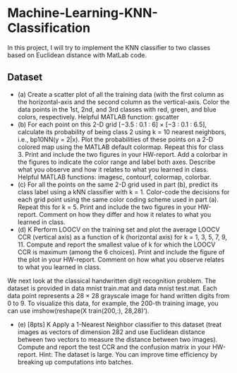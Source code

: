 # Machine-Learning-KNN-Classification
In this project, I will try to implement the KNN classifier to two classes based on Euclidean distance with MatLab code.

## Dataset


- (a) Create a scatter plot of all the training data (with the first column as the horizontal-axis and the
second column as the vertical-axis. Color the data points in the 1st, 2nd, and 3rd classes with red,
green, and blue colors, respectively.
Helpful MATLAB function: gscatter
- (b) For each point on this 2-D grid [−3.5 : 0.1 : 6] × [−3 : 0.1 : 6.5], calculate its probability of
being class 2 using k = 10 nearest neighbors, i.e., bp10NN(y = 2|x). Plot the probabilities of these
points on a 2-D colored map using the MATLAB default colormap. Repeat this for class 3. Print and
include the two figures in your HW-report. Add a colorbar in the figures to indicate the color range
and label both axes. Describe what you observe and how it relates to what you learned in class.
Helpful MATLAB functions: imagesc, contourf, colormap, colorbar.
- (c) For all the points on the same 2-D grid used in part (b), predict its class label using a kNN
classifier with k = 1. Color-code the decisions for each grid point using the same color coding
scheme used in part (a). Repeat this for k = 5. Print and include the two figures in your HW-report.
Comment on how they differ and how it relates to what you learned in class.
- (d) K Perform LOOCV on the training set and plot the average LOOCV CCR (vertical axis) as a
function of k (horizontal axis) for k = 1, 3, 5, 7, 9, 11. Compute and report the smallest value of k for
which the LOOCV CCR is maximum (among the 6 choices). Print and include the figure of the plot
in your HW-report. Comment on how what you observe relates to what you learned in class.</br>

We next look at the classical handwritten digit recognition problem. The dataset is provided in data mnist train.mat
and data mnist test.mat. Each data point represents a 28 × 28 grayscale image for hand written digits
from 0 to 9. To visualize this data, for example, the 200-th training image, you can use
imshow(reshape(X train(200,:), 28,28)’).
- (e) [8pts] K Apply a 1-Nearest Neighbor classifier to this dataset (treat images as vectors of dimension
282
and use Euclidean distance between two vectors to measure the distance between two images).
Compute and report the test CCR and the confusion matrix in your HW-report.
Hint: The dataset is large. You can improve time efficiency by breaking up computations into batches.

